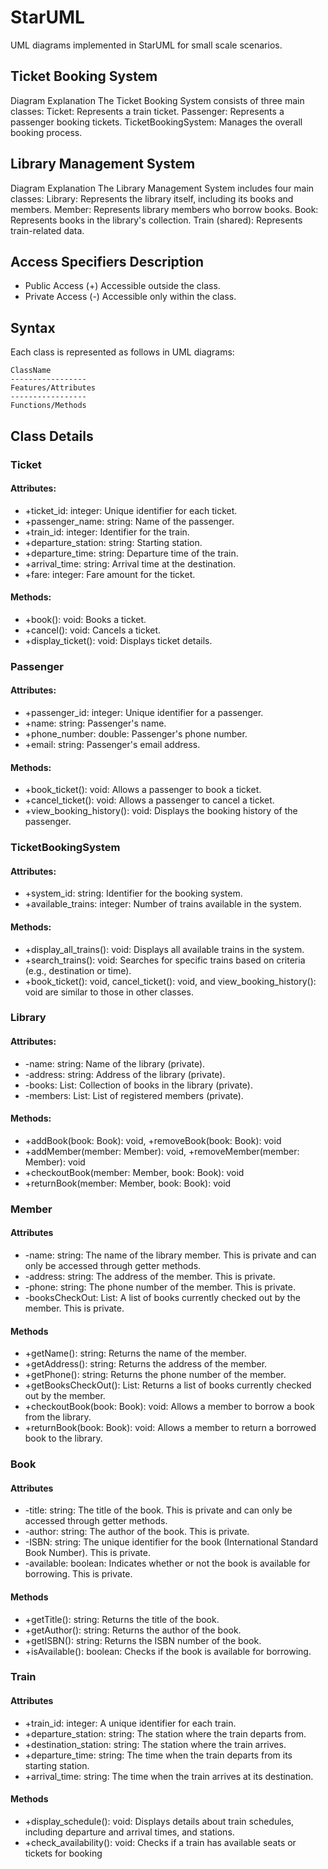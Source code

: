 # StarUML
UML diagrams implemented in StarUML for small scale scenarios.

## Ticket Booking System
Diagram Explanation
The Ticket Booking System consists of three main classes:
Ticket: Represents a train ticket.
Passenger: Represents a passenger booking tickets.
TicketBookingSystem: Manages the overall booking process.


## Library Management System
Diagram Explanation
The Library Management System includes four main classes:
Library: Represents the library itself, including its books and members.
Member: Represents library members who borrow books.
Book: Represents books in the library's collection.
Train (shared): Represents train-related data.

## Access Specifiers Description
- Public Access (+)	Accessible outside the class.
- Private Access (-) Accessible only within the class.

## Syntax 
Each class is represented as follows in UML diagrams:
```
ClassName
-----------------
Features/Attributes
-----------------
Functions/Methods
```
## Class Details

### Ticket
#### Attributes:
- +ticket_id: integer: Unique identifier for each ticket.
- +passenger_name: string: Name of the passenger.
- +train_id: integer: Identifier for the train.
- +departure_station: string: Starting station.
- +departure_time: string: Departure time of the train.
- +arrival_time: string: Arrival time at the destination.
- +fare: integer: Fare amount for the ticket.

#### Methods:
- +book(): void: Books a ticket.
- +cancel(): void: Cancels a ticket.
- +display_ticket(): void: Displays ticket details.

### Passenger
#### Attributes:
- +passenger_id: integer: Unique identifier for a passenger.
- +name: string: Passenger's name.
- +phone_number: double: Passenger's phone number.
- +email: string: Passenger's email address.

#### Methods:
- +book_ticket(): void: Allows a passenger to book a ticket.
- +cancel_ticket(): void: Allows a passenger to cancel a ticket.
- +view_booking_history(): void: Displays the booking history of the passenger.

### TicketBookingSystem
#### Attributes:
- +system_id: string: Identifier for the booking system.
- +available_trains: integer: Number of trains available in the system.

#### Methods:
- +display_all_trains(): void: Displays all available trains in the system.
- +search_trains(): void: Searches for specific trains based on criteria (e.g., destination or time).
- +book_ticket(): void, cancel_ticket(): void, and view_booking_history(): void are similar to those in other classes.

### Library
#### Attributes:
- -name: string: Name of the library (private).
- -address: string: Address of the library (private).
- -books: List<Book>: Collection of books in the library (private).
- -members: List<Member>: List of registered members (private).

#### Methods:
- +addBook(book: Book): void, +removeBook(book: Book): void
- +addMember(member: Member): void, +removeMember(member: Member): void
- +checkoutBook(member: Member, book: Book): void
- +returnBook(member: Member, book: Book): void

### Member 
#### Attributes
- -name: string: The name of the library member. This is private and can only be accessed through getter methods.
- -address: string: The address of the member. This is private.
- -phone: string: The phone number of the member. This is private.
- -booksCheckOut: List<Book>: A list of books currently checked out by the member. This is private.
#### Methods
- +getName(): string: Returns the name of the member.
- +getAddress(): string: Returns the address of the member.
- +getPhone(): string: Returns the phone number of the member.
- +getBooksCheckOut(): List<Book>: Returns a list of books currently checked out by the member.
- +checkoutBook(book: Book): void: Allows a member to borrow a book from the library.
- +returnBook(book: Book): void: Allows a member to return a borrowed book to the library.

### Book
#### Attributes
- -title: string: The title of the book. This is private and can only be accessed through getter methods.
- -author: string: The author of the book. This is private.
- -ISBN: string: The unique identifier for the book (International Standard Book Number). This is private.
- -available: boolean: Indicates whether or not the book is available for borrowing. This is private.

#### Methods
- +getTitle(): string: Returns the title of the book.
- +getAuthor(): string: Returns the author of the book.
- +getISBN(): string: Returns the ISBN number of the book.
- +isAvailable(): boolean: Checks if the book is available for borrowing.

### Train
#### Attributes
- +train_id: integer: A unique identifier for each train.
- +departure_station: string: The station where the train departs from.
- +destination_station: string: The station where the train arrives.
- +departure_time: string: The time when the train departs from its starting station.
- +arrival_time: string: The time when the train arrives at its destination.

#### Methods
- +display_schedule(): void: Displays details about train schedules, including departure and arrival times, and stations.
- +check_availability(): void: Checks if a train has available seats or tickets for booking
